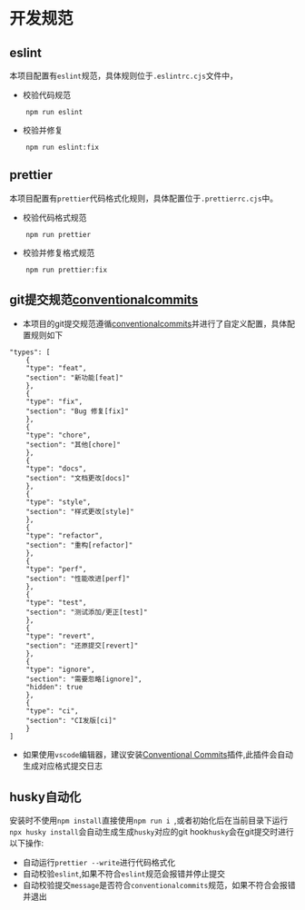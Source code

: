 # 开发规范

## eslint

本项目配置有`eslint`规范，具体规则位于`.eslintrc.cjs`文件中，

 - 校验代码规范
```
    npm run eslint
```
 - 校验并修复
```
    npm run eslint:fix
```

## prettier

本项目配置有`prettier`代码格式化规则，具体配置位于`.prettierrc.cjs`中。

 - 校验代码格式规范
```
    npm run prettier
```
 - 校验并修复格式规范
```
    npm run prettier:fix
```

## git提交规范[conventionalcommits](https://www.conventionalcommits.org/en/v1.0.0/)
 - 本项目的git提交规范遵循[conventionalcommits](https://www.conventionalcommits.org/en/v1.0.0/)并进行了自定义配置，具体配置规则如下
```
"types": [
    {
    "type": "feat",
    "section": "新功能[feat]"
    },
    {
    "type": "fix",
    "section": "Bug 修复[fix]"
    },
    {
    "type": "chore",
    "section": "其他[chore]"
    },
    {
    "type": "docs",
    "section": "文档更改[docs]"
    },
    {
    "type": "style",
    "section": "样式更改[style]"
    },
    {
    "type": "refactor",
    "section": "重构[refactor]"
    },
    {
    "type": "perf",
    "section": "性能改进[perf]"
    },
    {
    "type": "test",
    "section": "测试添加/更正[test]"
    },
    {
    "type": "revert",
    "section": "还原提交[revert]"
    },
    {
    "type": "ignore",
    "section": "需要忽略[ignore]",
    "hidden": true
    },
    {
    "type": "ci",
    "section": "CI发版[ci]"
    }
]
```
- 如果使用`vscode`编辑器，建议安装[Conventional Commits](https://marketplace.visualstudio.com/items?itemName=vivaxy.vscode-conventional-commits)插件,此插件会自动生成对应格式提交日志

## husky自动化
安装时不使用`npm install`直接使用`npm run i `,或者初始化后在当前目录下运行`npx husky install`会自动生成生成`husky`对应的git hook`husky`会在git提交时进行以下操作:
- 自动运行`prettier --write`进行代码格式化
- 自动校验`eslint`,如果不符合`eslint`规范会报错并停止提交
- 自动校验提交`message`是否符合`conventionalcommits`规范，如果不符合会报错并退出